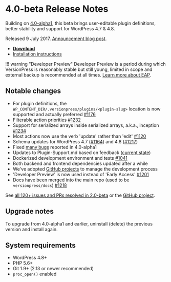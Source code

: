 # 4.0-beta Release Notes

Building on [4.0-alpha1](./4.0-alpha1.md), this beta brings user-editable plugin definitions, better stability and support for WordPress 4.7 & 4.8.

Released 9 July 2017. [Announcement blog post](https://blog.versionpress.net/2017/07/versionpress-4-0-beta/).

- [**Download**](https://github.com/versionpress/versionpress/releases/download/4.0-beta/versionpress-4.0-beta.zip)
- [Installation instructions](https://docs.versionpress.net../getting-started/installation-uninstallation)

!!! warning "Developer Preview"
    Developer Preview is a period during which VersionPress is reasonably stable but still young, limited in scope and external backup is recommended at all times. [Learn more about EAP](../getting-started/about-eap.md).

## Notable changes

- For plugin definitions, the `WP_CONTENT_DIR/.versionpress/plugins/<plugin-slug>` location is now supported and actually preferred [#1176](https://github.com/versionpress/versionpress/issues/1176)
- Filterable action priorities [#1232](https://github.com/versionpress/versionpress/issues/1232)
- Support for serialized arrays inside serialized arrays, a.k.a., inception [#1234](https://github.com/versionpress/versionpress/issues/1234)
- Most actions now use the verb 'update' rather than 'edit' [#1120](https://github.com/versionpress/versionpress/issues/1120)
- Schema updates for WordPress 4.7 ([#1164](https://github.com/versionpress/versionpress/issues/1164)) and 4.8 ([#1217](https://github.com/versionpress/versionpress/issues/1217))
- Fixed [many bugs](https://github.com/versionpress/versionpress/issues?q=project%3Aversionpress%2Fversionpress%2F2+sort%3Acreated-desc+label%3Abug) reported in 4.0-alpha1
- Updates to Plugin-Support.md based on feedback ([current state](https://github.com/versionpress/versionpress/blob/82a3fd4e2a76136278c6a07f100dba8b29850be2/docs/Plugin-Support.md))
- Dockerized development environment and tests [#1041](https://github.com/versionpress/versionpress/issues/1041)
- Both backend and frontend dependencies updated after a while
- We've adopted [GitHub projects](https://github.com/versionpress/versionpress/projects/2) to manage the development process
- 'Developer Preview' is now used instead of 'Early Access' [#1201](https://github.com/versionpress/versionpress/issues/1201)
- Docs have been merged into the main repo (used to be `versionpress/docs`) [#1218](https://github.com/versionpress/versionpress/pull/1218)

See [all 120+ issues and PRs resolved in 2.0-beta](https://github.com/versionpress/versionpress/issues?utf8=%E2%9C%93&q=project%3Aversionpress%2Fversionpress%2F2) or the [GitHub project](https://github.com/versionpress/versionpress/projects/2).

## Upgrade notes

To upgrade from 4.0-alpha1 and earlier, uninstall (delete) the previous version and install again.

## System requirements

- WordPress 4.8+
- PHP 5.6+
- Git 1.9+ (2.13 or newer recommended)
- `proc_open()` enabled
